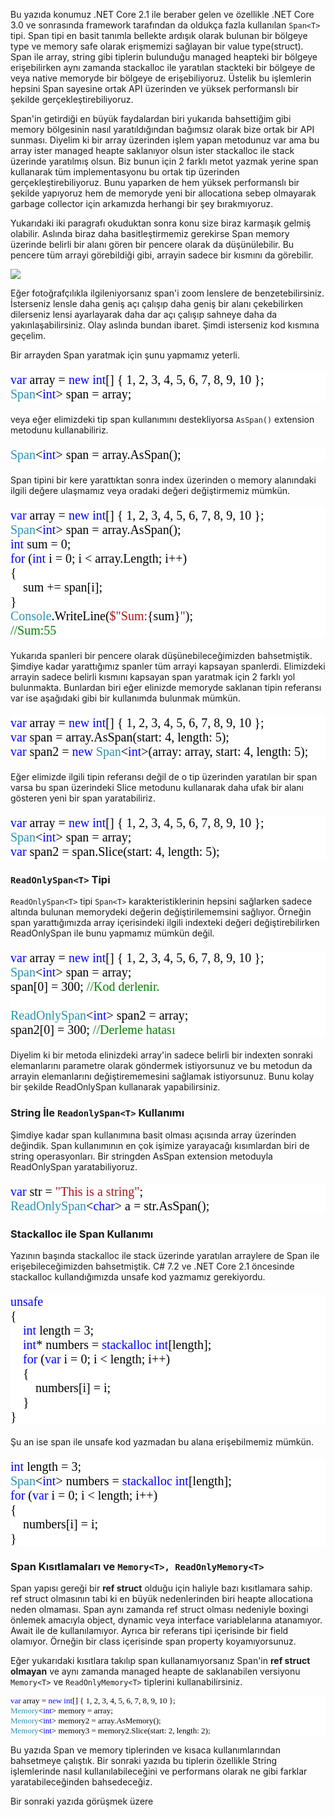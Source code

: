 ﻿Bu yazıda konumuz .NET Core 2.1 ile beraber gelen ve özellikle .NET Core 3.0 ve sonrasında framework tarafından da oldukça fazla kullanılan `Span<T>` tipi. Span<T> tipi en basit tanımla bellekte ardışık olarak bulunan bir bölgeye type ve memory safe olarak erişmemizi sağlayan bir value type(struct). Span ile array, string gibi tiplerin bulunduğu managed heapteki bir bölgeye erişebilirken aynı zamanda stackalloc ile yaratılan stackteki bir bölgeye de veya native memoryde bir bölgeye de erişebiliyoruz. Üstelik bu işlemlerin hepsini Span sayesine ortak API üzerinden ve yüksek performanslı bir şekilde gerçekleştirebiliyoruz.

Span'in getirdiği en büyük faydalardan biri yukarıda bahsettiğim gibi memory bölgesinin nasıl yaratıldığından bağımsız olarak bize ortak bir API sunması. Diyelim ki bir array üzerinden işlem yapan metodunuz var ama bu array ister managed heapte saklanıyor olsun ister stackalloc ile stack üzerinde yaratılmış olsun. Biz bunun için 2 farklı metot yazmak yerine span kullanarak tüm implementasyonu bu ortak tip üzerinden gerçekleştirebiliyoruz. Bunu yaparken de hem yüksek performanslı bir şekilde yapıyoruz hem de memoryde yeni bir allocationa sebep olmayarak garbage collector için arkamızda herhangi bir şey bırakmıyoruz.

Yukarıdaki iki paragrafı okuduktan sonra konu size biraz karmaşık gelmiş olabilir. Aslında biraz daha basitleştirmemiz gerekirse Span memory üzerinde belirli bir alanı gören bir pencere olarak da düşünülebilir. Bu pencere tüm arrayi görebildiği gibi, arrayin sadece bir kısmını da görebilir. 

![](https://az718566.vo.msecnd.net/uploads/2020/05/27/span-diagram.jpg)

Eğer fotoğrafçılıkla ilgileniyorsanız span'i zoom lenslere de benzetebilirsiniz. İsterseniz lensle daha geniş açı çalışıp daha geniş bir alanı çekebilirken dilerseniz lensi ayarlayarak daha dar açı çalışıp sahneye daha da yakınlaşabilirsiniz. Olay aslında bundan ibaret. Şimdi isterseniz kod kısmına geçelim. 

Bir arrayden Span yaratmak için şunu yapmamız yeterli.

<pre style="font-family:Consolas;font-size:20px;color:black;background:white;"><span style="color:blue;">var</span>&nbsp;array&nbsp;=&nbsp;<span style="color:blue;">new</span>&nbsp;<span style="color:blue;">int</span>[]&nbsp;{&nbsp;1,&nbsp;2,&nbsp;3,&nbsp;4,&nbsp;5,&nbsp;6,&nbsp;7,&nbsp;8,&nbsp;9,&nbsp;10&nbsp;};
<span style="color:#2b91af;">Span</span>&lt;<span style="color:blue;">int</span>&gt;&nbsp;span&nbsp;=&nbsp;array;</pre>

veya eğer elimizdeki tip span kullanımını destekliyorsa `AsSpan()` extension metodunu kullanabiliriz.

<pre style="font-family:Consolas;font-size:20px;color:black;background:white;"><span style="color:#2b91af;">Span</span>&lt;<span style="color:blue;">int</span>&gt;&nbsp;span&nbsp;=&nbsp;array.AsSpan();
</pre>

Span tipini bir kere yarattıktan sonra index üzerinden o memory alanındaki ilgili değere ulaşmamız veya oradaki değeri değiştirmemiz mümkün. 

<pre style="font-family:Consolas;font-size:20px;color:black;background:white;"><span style="color:blue;">var</span>&nbsp;array&nbsp;=&nbsp;<span style="color:blue;">new</span>&nbsp;<span style="color:blue;">int</span>[]&nbsp;{&nbsp;1,&nbsp;2,&nbsp;3,&nbsp;4,&nbsp;5,&nbsp;6,&nbsp;7,&nbsp;8,&nbsp;9,&nbsp;10&nbsp;};
<span style="color:#2b91af;">Span</span>&lt;<span style="color:blue;">int</span>&gt;&nbsp;span&nbsp;=&nbsp;array.AsSpan();
<span style="color:blue;">int</span>&nbsp;sum&nbsp;=&nbsp;0;
<span style="color:blue;">for</span>&nbsp;(<span style="color:blue;">int</span>&nbsp;i&nbsp;=&nbsp;0;&nbsp;i&nbsp;&lt;&nbsp;array.Length;&nbsp;i++)
{
&nbsp;&nbsp;&nbsp;&nbsp;sum&nbsp;+=&nbsp;span[i];
}
<span style="color:#2b91af;">Console</span>.WriteLine(<span style="color:#a31515;">$&quot;Sum:</span>{sum}<span style="color:#a31515;">&quot;</span>);
<span style="color:green;">//Sum:55</span></pre>

Yukarıda spanleri bir pencere olarak düşünebileceğimizden bahsetmiştik. Şimdiye kadar yarattığımız spanler tüm arrayi kapsayan spanlerdi. Elimizdeki arrayin sadece belirli kısmını kapsayan span yaratmak için 2 farklı yol bulunmakta. Bunlardan biri eğer elinizde memoryde saklanan tipin referansı var ise aşağıdaki gibi bir kullanımda bulunmak mümkün.

<pre style="font-family:Consolas;font-size:20px;color:black;background:white;"><span style="color:blue;">var</span>&nbsp;array&nbsp;=&nbsp;<span style="color:blue;">new</span>&nbsp;<span style="color:blue;">int</span>[]&nbsp;{&nbsp;1,&nbsp;2,&nbsp;3,&nbsp;4,&nbsp;5,&nbsp;6,&nbsp;7,&nbsp;8,&nbsp;9,&nbsp;10&nbsp;};
<span style="color:blue;">var</span>&nbsp;span&nbsp;=&nbsp;array.AsSpan(start:&nbsp;4,&nbsp;length:&nbsp;5);
<span style="color:blue;">var</span>&nbsp;span2&nbsp;=&nbsp;<span style="color:blue;">new</span>&nbsp;<span style="color:#2b91af;">Span</span>&lt;<span style="color:blue;">int</span>&gt;(array:&nbsp;array,&nbsp;start:&nbsp;4,&nbsp;length:&nbsp;5);</pre>

Eğer elimizde ilgili tipin referansı değil de o tip üzerinden yaratılan bir span varsa bu span üzerindeki Slice metodunu kullanarak daha ufak bir alanı gösteren yeni bir span yaratabiliriz.

<pre style="font-family:Consolas;font-size:20px;color:black;background:white;"><span style="color:blue;">var</span>&nbsp;array&nbsp;=&nbsp;<span style="color:blue;">new</span>&nbsp;<span style="color:blue;">int</span>[]&nbsp;{&nbsp;1,&nbsp;2,&nbsp;3,&nbsp;4,&nbsp;5,&nbsp;6,&nbsp;7,&nbsp;8,&nbsp;9,&nbsp;10&nbsp;};
<span style="color:#2b91af;">Span</span>&lt;<span style="color:blue;">int</span>&gt;&nbsp;span&nbsp;=&nbsp;array;
<span style="color:blue;">var</span>&nbsp;span2&nbsp;=&nbsp;span.Slice(start:&nbsp;4,&nbsp;length:&nbsp;5);</pre>

### `ReadOnlySpan<T>` Tipi

`ReadOnlySpan<T>` tipi `Span<T>` karakteristiklerinin hepsini sağlarken sadece altında bulunan memorydeki değerin değiştirilememsini sağlıyor. Örneğin span yarattığımızda array içerisindeki ilgili indexteki değeri değiştirebilirken ReadOnlySpan ile bunu yapmamız mümkün değil.

<pre style="font-family:Consolas;font-size:20px;color:black;background:white;"><span style="color:blue;">var</span>&nbsp;array&nbsp;=&nbsp;<span style="color:blue;">new</span>&nbsp;<span style="color:blue;">int</span>[]&nbsp;{&nbsp;1,&nbsp;2,&nbsp;3,&nbsp;4,&nbsp;5,&nbsp;6,&nbsp;7,&nbsp;8,&nbsp;9,&nbsp;10&nbsp;};
<span style="color:#2b91af;">Span</span>&lt;<span style="color:blue;">int</span>&gt;&nbsp;span&nbsp;=&nbsp;array;
span[0]&nbsp;=&nbsp;300;&nbsp;<span style="color:green;">//Kod&nbsp;derlenir.&nbsp;</span>
 
<span style="color:#2b91af;">ReadOnlySpan</span>&lt;<span style="color:blue;">int</span>&gt;&nbsp;span2&nbsp;=&nbsp;array;
span2[0]&nbsp;=&nbsp;300;&nbsp;<span style="color:green;">//Derleme&nbsp;hatası</span></pre>

Diyelim ki bir metoda elinizdeki array'in sadece belirli bir indexten sonraki elemanlarını parametre olarak göndermek istiyorsunuz ve bu metodun da arrayin elemanlarını değiştirememesini sağlamak istiyorsunuz. Bunu kolay bir şekilde ReadOnlySpan kullanarak yapabilirsiniz.

### String İle `ReadonlySpan<T>` Kullanımı 

Şimdiye kadar span kullanımına basit olması açısında array üzerinden değindik. Span kullanımının en çok işimize yarayacağı kısımlardan biri de string operasyonları. Bir stringden AsSpan extension metoduyla ReadOnlySpan<char> yaratabiliyoruz. 

<pre style="font-family:Consolas;font-size:20px;color:black;background:white;"><span style="color:blue;">var</span>&nbsp;str&nbsp;=&nbsp;<span style="color:#a31515;">&quot;This&nbsp;is&nbsp;a&nbsp;string&quot;</span>;
<span style="color:#2b91af;">ReadOnlySpan</span>&lt;<span style="color:blue;">char</span>&gt;&nbsp;a&nbsp;=&nbsp;str.AsSpan();</pre>

### Stackalloc ile Span Kullanımı

Yazının başında stackalloc ile stack üzerinde yaratılan arraylere de Span ile erişebileceğimizden bahsetmiştik. C# 7.2 ve .NET Core 2.1 öncesinde stackalloc kullandığımızda unsafe kod yazmamız gerekiyordu. 

<pre style="font-family:Consolas;font-size:20px;color:black;background:white;"><span style="color:blue;">unsafe</span>
{
&nbsp;&nbsp;&nbsp;&nbsp;<span style="color:blue;">int</span>&nbsp;length&nbsp;=&nbsp;3;
&nbsp;&nbsp;&nbsp;&nbsp;<span style="color:blue;">int</span>*&nbsp;numbers&nbsp;=&nbsp;<span style="color:blue;">stackalloc</span>&nbsp;<span style="color:blue;">int</span>[length];
&nbsp;&nbsp;&nbsp;&nbsp;<span style="color:blue;">for</span>&nbsp;(<span style="color:blue;">var</span>&nbsp;i&nbsp;=&nbsp;0;&nbsp;i&nbsp;&lt;&nbsp;length;&nbsp;i++)
&nbsp;&nbsp;&nbsp;&nbsp;{
&nbsp;&nbsp;&nbsp;&nbsp;&nbsp;&nbsp;&nbsp;&nbsp;numbers[i]&nbsp;=&nbsp;i;
&nbsp;&nbsp;&nbsp;&nbsp;}
}</pre>

Şu an ise span ile unsafe kod yazmadan bu alana erişebilmemiz mümkün. 

<pre style="font-family:Consolas;font-size:20px;color:black;background:white;"><span style="color:blue;">int</span>&nbsp;length&nbsp;=&nbsp;3;
<span style="color:#2b91af;">Span</span>&lt;<span style="color:blue;">int</span>&gt;&nbsp;numbers&nbsp;=&nbsp;<span style="color:blue;">stackalloc</span>&nbsp;<span style="color:blue;">int</span>[length];
<span style="color:blue;">for</span>&nbsp;(<span style="color:blue;">var</span>&nbsp;i&nbsp;=&nbsp;0;&nbsp;i&nbsp;&lt;&nbsp;length;&nbsp;i++)
{
&nbsp;&nbsp;&nbsp;&nbsp;numbers[i]&nbsp;=&nbsp;i;
}</pre>

### Span Kısıtlamaları ve `Memory<T>, ReadOnlyMemory<T>`

Span yapısı gereği bir **ref struct** olduğu için haliyle bazı kısıtlamara sahip. ref struct olmasının tabi ki en büyük nedenlerinden biri heapte allocationa neden olmaması. Span aynı zamanda ref struct olması nedeniyle boxingi önlemek amacıyla object, dynamic veya interface variablelarına atanamıyor. Await ile de kullanılamıyor. Ayrıca bir referans tipi içerisinde bir field olamıyor. Örneğin bir class içerisinde span property koyamıyorsunuz. 

Eğer yukarıdaki kısıtlara takılıp span kullanamıyorsanız Span'in **ref struct olmayan** ve aynı zamanda managed heapte de saklanabilen versiyonu `Memory<T>` ve `ReadOnlyMemory<T>` tiplerini kullanabilirsiniz. 

<pre style="font-family:Consolas;font-size:13px;color:black;background:white;"><span style="color:blue;">var</span>&nbsp;array&nbsp;=&nbsp;<span style="color:blue;">new</span>&nbsp;<span style="color:blue;">int</span>[]&nbsp;{&nbsp;1,&nbsp;2,&nbsp;3,&nbsp;4,&nbsp;5,&nbsp;6,&nbsp;7,&nbsp;8,&nbsp;9,&nbsp;10&nbsp;};
<span style="color:#2b91af;">Memory</span>&lt;<span style="color:blue;">int</span>&gt;&nbsp;memory&nbsp;=&nbsp;array;
<span style="color:#2b91af;">Memory</span>&lt;<span style="color:blue;">int</span>&gt;&nbsp;memory2&nbsp;=&nbsp;array.AsMemory();
<span style="color:#2b91af;">Memory</span>&lt;<span style="color:blue;">int</span>&gt;&nbsp;memory3&nbsp;=&nbsp;memory2.Slice(start:&nbsp;2,&nbsp;length:&nbsp;2);</pre>

Bu yazıda Span ve memory tiplerinden ve kısaca kullanımlarından bahsetmeye çalıştık. Bir sonraki yazıda bu tiplerin özellikle String işlemlerinde nasıl kullanılabileceğini ve performans olarak ne gibi farklar yaratabileceğinden bahsedeceğiz. 

Bir sonraki yazıda görüşmek üzere
